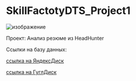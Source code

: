 # SkillFactotyDTS_Project1

![изображение](https://user-images.githubusercontent.com/86392802/196556843-9b32a05e-0b39-4ed4-becd-e8a7a70754b3.png)

Проект: Анализ резюме из HeadHunter

Ссылки на базу данных:

[ссылка на ЯндексДиск](https://disk.yandex.com/d/uBrX_ZKZZej2Hg)

[ссылка на ГуглДиск](https://drive.google.com/file/d/1FSS2Lt2s4G4__U9ShJg-KPeMuKTWCqAb/view?usp=sharing)
